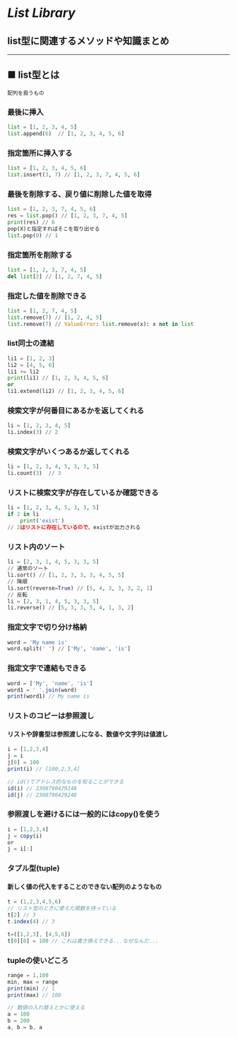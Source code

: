 # ***List Library***
## **list型に関連するメソッドや知識まとめ**
---
## **■ list型とは**
```
配列を扱うもの
```

### **最後に挿入**
```python
list = [1, 2, 3, 4, 5]
list.append(6)  // [1, 2, 3, 4, 5, 6]
```

### **指定箇所に挿入する**
```python
list = [1, 2, 3, 4, 5, 6]
list.insert(3, 7) // [1, 2, 3, 7, 4, 5, 6]
```

### **最後を削除する、戻り値に削除した値を取得**
```python
list = [1, 2, 3, 7, 4, 5, 6]
res = list.pop() // [1, 2, 3, 7, 4, 5]
print(res) // 6
pop(X)と指定すればそこを取り出せる
list.pop(0) // 1
```

### **指定箇所を削除する**
```python
list = [1, 2, 3, 7, 4, 5]
del list[2] // [1, 2, 7, 4, 5]
```

### **指定した値を削除できる**
```python
list = [1, 2, 7, 4, 5]
list.remove(7) // [1, 2, 4, 5]
list.remove(7) // ValueError: list.remove(x): x not in list
```

### **list同士の連結**
```python
li1 = [1, 2, 3]
li2 = [4, 5, 6]
li1 += li2
print(li1) // [1, 2, 3, 4, 5, 6]
or
li1.extend(li2) // [1, 2, 3, 4, 5, 6]
```

### **検索文字が何番目にあるかを返してくれる**
```python
li = [1, 2, 3, 4, 5]
li.index(3) // 2
```

### **検索文字がいくつあるか返してくれる**
```python
li = [1, 2, 3, 4, 5, 3, 3, 5]
li.count(3)  // 3
```

### **リストに検索文字が存在しているか確認できる**
```python
li = [1, 2, 3, 4, 5, 3, 3, 5]
if 2 in li
    print('exist')
// 2はリストに存在しているので、existが出力される
```

### **リスト内のソート**
```python
li = [2, 3, 1, 4, 5, 3, 3, 5]
// 通常のソート
li.sort() // [1, 2, 3, 3, 3, 4, 5, 5]
// 降順
li.sort(reverse=True) // [5, 4, 3, 3, 3, 2, 1]
// 反転
li = [2, 3, 1, 4, 5, 3, 3, 5]
li.reverse() // [5, 3, 3, 5, 4, 1, 3, 2]
```

### **指定文字で切り分け格納**
```python
word = 'My name is'
word.split(' ') // ['My', 'name', 'is']
```

### **指定文字で連結もできる**
```typescript
word = ['My', 'name', 'is']
word1 = ' '.join(word)
print(word1) // My name is
```

### **リストのコピーは参照渡し**
#### リストや辞書型は参照渡しになる、数値や文字列は値渡し
```typescript
i = [1,2,3,4]
j = i
j[0] = 100
print(i) // [100,2,3,4]

// id()でアドレス的なものを知ることができる
id(i) // 2308790429248
id(j) // 2308790429248
```

### **参照渡しを避けるには一般的にはcopy()を使う**
```typescript
i = [1,2,3,4]
j = copy(i)
or
j = i[:]
```

### **タプル型(tuple)**
#### 新しく値の代入をすることのできない配列のようなもの
```typescript
t = (1,2,3,4,5,6)
// リスト型のときに使えた関数を持っている
t[2] // 3
t.index(4) // 3

t=([1,2,3], [4,5,6])
t[0][0] = 100 // これは書き換えできる...なぜなんだ...
```

### **tupleの使いどころ**
```typescript
range = 1,100
min, max = range
print(min) // 1
print(max) // 100
```
```typescript
// 数値の入れ替えとかに使える
a = 100
b = 200
a, b = b, a
```
